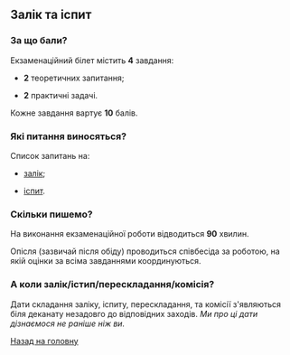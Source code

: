## Залік та іспит

### За що бали?

Екзаменаційний білет містить **4** завдання: 

- **2** теоретичних запитання;

- **2** практичні задачі.

Кожне завдання вартує **10** балів.

### Які питання виносяться?

Список запитань на: 

- [залік](mid.md);

- [іспит](fin.md).

### Скільки пишемо?

На виконання екзаменаційної роботи відводиться **90** хвилин.

Опісля (зазвичай після обіду) проводиться співбесіда за роботою, на якій оцінки за всіма завданнями координуються.

### А коли залік/істип/перескладання/комісія?

Дати складання заліку, іспиту, перескладання, та комісії з'являються біля деканату незадовго до відповідних заходів. _Ми про ці дати дізнаємося не раніше ніж ви._

[Назад на головну](../README.md)
